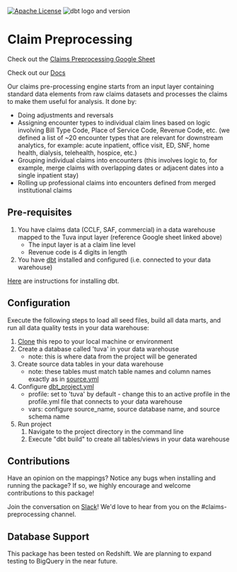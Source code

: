 [![Apache License](https://img.shields.io/badge/License-Apache%202.0-blue.svg)](https://opensource.org/licenses/Apache-2.0) ![dbt logo and version](https://img.shields.io/static/v1?logo=dbt&label=dbt-version&message=1.x&color=orange)

# Claim Preprocessing

Check out the [Claims Preprocessing Google Sheet](https://docs.google.com/spreadsheets/d/1TMMM1u8GTdWqxGcHALRtGMjcxBXQwBbWUW8pHL66W_E/edit#gid=245639858)

Check out our [Docs](https://docs.tuvahealth.com/)

Our claims pre-processing engine starts from an input layer containing standard data elements from raw claims datasets and processes the claims to make them useful for analysis.  It done by:

- Doing adjustments and reversals
- Assigning encounter types to individual claim lines based on logic involving Bill Type Code, Place of Service Code, Revenue Code, etc. (we defined a list of ~20 encounter types that are relevant for downstream analytics, for example: acute inpatient, office visit, ED, SNF, home health, dialysis, telehealth, hospice, etc.)
- Grouping individual claims into encounters (this involves logic to, for example, merge claims with overlapping dates or adjacent dates into a single inpatient stay)
- Rolling up professional claims into encounters defined from merged institutional claims


## Pre-requisites
1. You have claims data (CCLF, SAF, commercial) in a data warehouse mapped to the Tuva input layer (reference Google sheet linked above)
    - The input layer is at a claim line level
    - Revenue code is 4 digits in length
2. You have [dbt](https://www.getdbt.com/) installed and configured (i.e. connected to your data warehouse)

[Here](https://docs.getdbt.com/dbt-cli/installation) are instructions for installing dbt.

## Configuration
Execute the following steps to load all seed files, build all data marts, and run all data quality tests in your data warehouse:

1. [Clone](https://docs.github.com/en/repositories/creating-and-managing-repositories/cloning-a-repository) this repo to your local machine or environment
2. Create a database called 'tuva' in your data warehouse
    - note: this is where data from the project will be generated
3. Create source data tables in your data warehouse
    - note: these tables must match table names and column names exactly as in [source.yml](models/source.yml)
4. Configure [dbt_project.yml](/dbt_project.yml)
    - profile: set to 'tuva' by default - change this to an active profile in the profile.yml file that connects to your data warehouse
    - vars: configure source_name, source database name, and source schema name
5. Run project
    1. Navigate to the project directory in the command line
    2. Execute "dbt build" to create all tables/views in your data warehouse

## Contributions
Have an opinion on the mappings? Notice any bugs when installing 
and running the package? If so, we highly encourage and welcome contributions to this package! 

Join the conversation on [Slack](https://tuvahealth.slack.com/ssb/redirect#/shared-invite/email)!  We'd love to hear from you on the #claims-preprocessing channel.

## Database Support
This package has been tested on Redshift.  We are planning to expand testing to BigQuery in the near future.